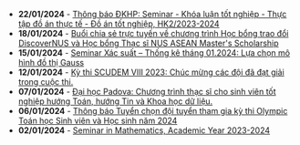  - **22/01/2024** - [Thông báo ĐKHP: Seminar - Khóa luận tốt nghiệp - Thực tập đồ án thực tế - Đồ án tốt nghiệp, HK2/2023-2024](https://math.hcmus.edu.vn/tin-tức/tin-giáo-vụ/872-thông-báo-đkhp-seminar-khóa-luận-tốt-nghiệp-thực-tập-đồ-án-thực-tế-đồ-án-tốt-nghiệp,-hk2-2023-2024)
 - **18/01/2024** - [Buổi chia sẻ trực tuyến về chương trình Học bổng trao đổi DiscoverNUS và Học bổng Thạc sĩ NUS ASEAN Master's Scholarship](https://math.hcmus.edu.vn/tin-tức/tin-học-bổng-việc-làm/873-buổi-chia-sẻ-trực-tuyến-về-chương-trình-học-bổng-trao-đổi-discovernus-và-học-bổng-thạc-sĩ-nus-asean-master-s-scholarship)
 - **15/01/2024** - [Seminar Xác suất – Thống kê tháng 01.2024: Lựa chọn mô hình đồ thị Gauss](https://math.hcmus.edu.vn/tin-tức/tin-nghiên-cứu/870-seminar-xác-suất-–-thống-kê-tháng-01-2024-lựa-chọn-mô-hình-đồ-thị-gauss)
 - **12/01/2024** - [Kỳ thi SCUDEM VIII 2023: Chúc mừng các đội đã đạt giải trong cuộc thi.](https://math.hcmus.edu.vn/tin-tức/thông-tin-toán-tin-học/869-kỳ-thi-scudem-viii-2023-chúc-mừng-các-đội-đã-đạt-giải-trong-cuộc-thi)
 - **07/01/2024** - [Đại học Padova: Chương trình thạc sĩ cho sinh viên tốt nghiệp hướng Toán, hướng Tin và Khoa học dữ liệu.](https://math.hcmus.edu.vn/tin-tức/tin-học-bổng-việc-làm/867-đại-học-padova-chương-trình-thạc-sĩ-cho-sinh-viên-tốt-nghiệp-hướng-toán,-hướng-tin-và-khoa-học-dữ-liệu)
 - **06/01/2024** - [Thông báo Tuyển chọn đội tuyển tham gia kỳ thi Olympic Toán học Sinh viên và Học sinh năm 2024](https://math.hcmus.edu.vn/tin-tức/thông-tin-toán-tin-học/866-thông-báo-tuyển-chọn-đội-tuyển-tham-gia-kỳ-thi-olympic-toán-học-sinh-viên-và-học-sinh-năm-2024)
 - **02/01/2024** - [Seminar in Mathematics, Academic Year 2023-2024](https://math.hcmus.edu.vn/tin-tức/tin-nghiên-cứu/854-seminar-in-mathematics,-academic-year-2023-2024)
